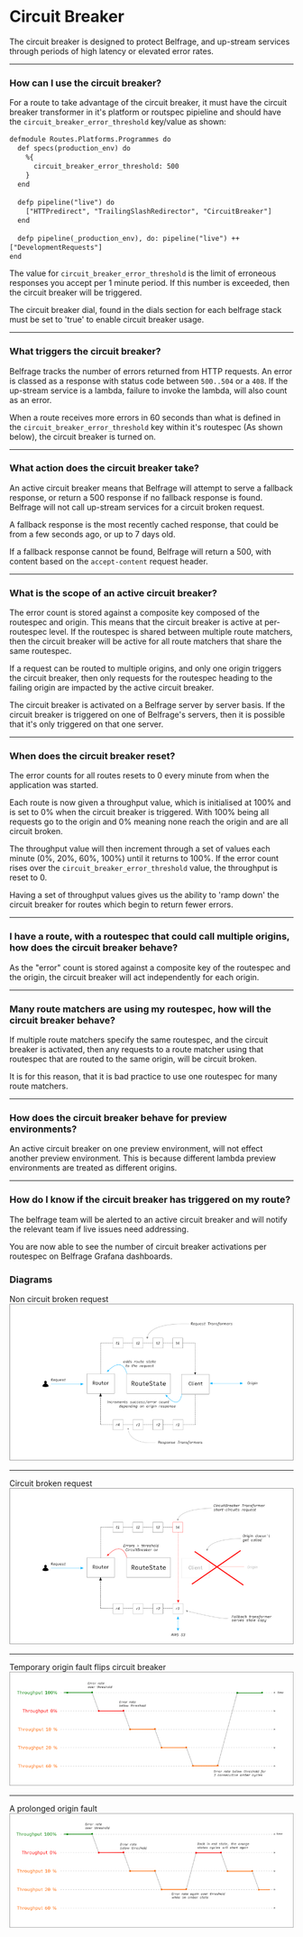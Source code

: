 # Circuit Breaker
The circuit breaker is designed to protect Belfrage, and up-stream services through periods of high latency or elevated error rates.

***

### How can I use the circuit breaker?
For a route to take advantage of the circuit breaker, it must have the circuit breaker transformer in it's platform or routspec pipieline and should have the `circuit_breaker_error_threshold` key/value as shown:

```
defmodule Routes.Platforms.Programmes do
  def specs(production_env) do
    %{
      circuit_breaker_error_threshold: 500
    }
  end

  defp pipeline("live") do
    ["HTTPredirect", "TrailingSlashRedirector", "CircuitBreaker"]
  end

  defp pipeline(_production_env), do: pipeline("live") ++ ["DevelopmentRequests"]
end

```
The value for `circuit_breaker_error_threshold` is the limit of erroneous responses you accept per 1 minute period. If this number is exceeded, then the circuit breaker will be triggered.

The circuit breaker dial, found in the dials section for each belfrage stack must be set to 'true' to enable circuit breaker usage.

***

### What triggers the circuit breaker?
Belfrage tracks the number of errors returned from HTTP requests. An error is classed as a response with status code between `500..504` or a `408`.
If the up-stream service is a lambda, failure to invoke the lambda, will also count as an error.

When a route receives more errors in 60 seconds than what is defined in the `circuit_breaker_error_threshold` key within it's routespec (As shown below), the circuit breaker is turned on.

***

### What action does the circuit breaker take?
An active circuit breaker means that Belfrage will attempt to serve a fallback response, or return a 500 response if no fallback response is found. Belfrage will not call up-stream services for a circuit broken request.

A fallback response is the most recently cached response, that could be from a few seconds ago, or up to 7 days old.

If a fallback response cannot be found, Belfrage will return a 500, with content based on the `accept-content` request header.

***

### What is the scope of an active circuit breaker?
The error count is stored against a composite key composed of the routespec and origin. This means that the circuit breaker is active at per-routespec level. If the routespec is shared between multiple route matchers, then the circuit breaker will be active for all route matchers that share the same routespec.

If a request can be routed to multiple origins, and only one origin triggers the circuit breaker, then only requests for the routespec heading to the failing origin are impacted by the active circuit breaker.

The circuit breaker is activated on a Belfrage server by server basis. If the circuit breaker is triggered on one of Belfrage's servers, then it is possible that it's only triggered on that one server.

***

### When does the circuit breaker reset?
The error counts for all routes resets to 0 every minute from when the application was started. 

Each route is now given a throughput value, which is initialised at 100% and is set to 0% when the circuit breaker is triggered. With 100% being all requests go to the origin and 0% meaning none reach the origin and are all circuit broken. 

The throughput value will then increment through a set of values each minute (0%, 20%, 60%, 100%) until it returns to 100%. If the error count rises over the `circuit_breaker_error_threshold` value, the throughput is reset to 0.

Having a set of throughput values gives us the ability to 'ramp down' the circuit breaker for routes which begin to return fewer errors. 

***

### I have a route, with a routespec that could call multiple origins, how does the circuit breaker behave?
As the "error" count is stored against a composite key of the routespec and the origin, the circuit breaker will act independently for each origin.

***

### Many route matchers are using my routespec, how will the circuit breaker behave?
If multiple route matchers specify the same routespec, and the circuit breaker is activated, then any requests to a route matcher using that routespec that are routed to the same origin, will be circuit broken.

It is for this reason, that it is bad practice to use one routespec for many route matchers.

***

### How does the circuit breaker behave for preview environments?
An active circuit breaker on one preview environment, will not effect another preview environment. This is because different lambda preview environments are treated as different origins.

***

### How do I know if the circuit breaker has triggered on my route?
The belfrage team will be alerted to an active circuit breaker and will notify the relevant team if live issues need addressing.

You are now able to see the number of circuit breaker activations per routespec on Belfrage Grafana dashboards.


### Diagrams

Non circuit broken request
![non-circuit-broken-request](../img/non-circuit-broken-request.png "Non circuit broken request")

***

Circuit broken request
![circuit-broken-request](../img/circuit-broken-request.png "Circuit broken request")

***

Temporary origin fault flips circuit breaker
![threshold-scenario1](../img/threshold-scenario1.png "Temporary origin fault flips circuit breaker")

***

A prolonged origin fault
![threshold-scenario2](../img/threshold-scenario2.png "A prolonged origin fault")


